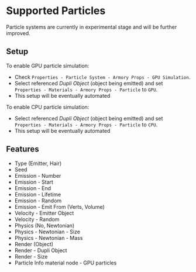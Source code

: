 # Supported Particles

Particle systems are currently in experimental stage and will be further improved.

## Setup

To enable GPU particle simulation:
- Check `Properties - Particle System - Armory Props - GPU Simulation`.
- Select referenced *Dupli Object* (object being emitted) and set `Properties - Materials - Armory Props - Particle` to `GPU`.
- This setup will be eventually automated

To enable CPU particle simulation:
- Select referenced *Dupli Object* (object being emitted) and set `Properties - Materials - Armory Props - Particle` to `CPU`.
- This setup will be eventually automated

## Features

- Type (Emitter, Hair)
- Seed
- Emission - Number
- Emission - Start
- Emission - End
- Emission - Lifetime
- Emission - Random
- Emission - Emit From (Verts, Volume)
- Velocity - Emitter Object
- Velocity - Random
- Physics (No, Newtonian)
- Physics - Newtonian - Size
- Physics - Newtonian - Mass
- Render (Object)
- Render - Dupli Object
- Render - Size
- Particle Info material node - GPU particles

